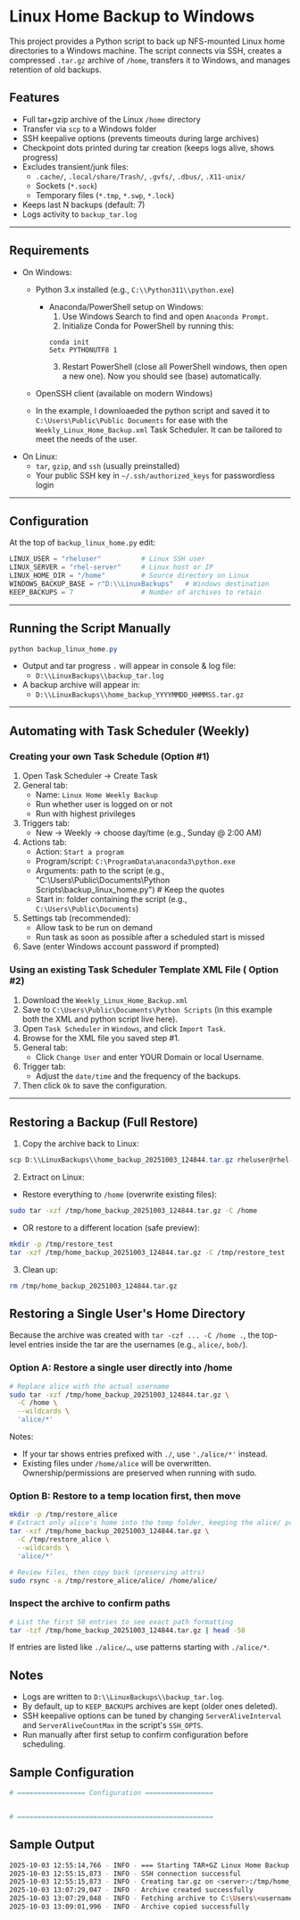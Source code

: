 # Linux Home Backup to Windows

This project provides a Python script to back up NFS-mounted Linux home directories to a Windows machine.
The script connects via SSH, creates a compressed `.tar.gz` archive of `/home`, transfers it to Windows, and manages retention of old backups.

## Features
- Full tar+gzip archive of the Linux `/home` directory
- Transfer via `scp` to a Windows folder
- SSH keepalive options (prevents timeouts during large archives)
- Checkpoint dots printed during tar creation (keeps logs alive, shows progress)
- Excludes transient/junk files:
  - `.cache/`, `.local/share/Trash/`, `.gvfs/`, `.dbus/`, `.X11-unix/`
  - Sockets (`*.sock`)
  - Temporary files (`*.tmp`, `*.swp`, `*.lock`)
- Keeps last N backups (default: 7)
- Logs activity to `backup_tar.log`

---

## Requirements

- On Windows:
  - Python 3.x installed (e.g., `C:\\Python311\\python.exe`)
    - Anaconda/PowerShell setup on Windows:
      1. Use Windows Search to find and open `Anaconda Prompt`.
      2. Initialize Conda for PowerShell by running this:
        ```
        conda init
        Setx PYTHONUTF8 1
        ```
      3. Restart PowerShell (close all PowerShell windows, then open a new one). Now you should see (base) automatically.
  
  - OpenSSH client (available on modern Windows)
  - In the example, I downloaeded the python script and saved it to `C:\Users\Public\Public Documents` for ease
      with the `Weekly_Linux_Home_Backup.xml` Task Scheduler.  It can be tailored to meet the needs of the user.
- On Linux:
  - `tar`, `gzip`, and `ssh` (usually preinstalled)
  - Your public SSH key in `~/.ssh/authorized_keys` for passwordless login

---

## Configuration

At the top of `backup_linux_home.py` edit:

```python
LINUX_USER = "rheluser"          # Linux SSH user
LINUX_SERVER = "rhel-server"     # Linux host or IP
LINUX_HOME_DIR = "/home"         # Source directory on Linux
WINDOWS_BACKUP_BASE = r"D:\\LinuxBackups"   # Windows destination
KEEP_BACKUPS = 7                 # Number of archives to retain
```

---

## Running the Script Manually

```powershell
python backup_linux_home.py
```

- Output and tar progress `.` will appear in console & log file:
  - `D:\\LinuxBackups\\backup_tar.log`
- A backup archive will appear in:
  - `D:\\LinuxBackups\\home_backup_YYYYMMDD_HHMMSS.tar.gz`

---

## Automating with Task Scheduler (Weekly)

### Creating your own Task Schedule (Option #1)
1. Open Task Scheduler → Create Task
2. General tab:
   - Name: `Linux Home Weekly Backup`
   - Run whether user is logged on or not
   - Run with highest privileges
3. Triggers tab:
   - New → Weekly → choose day/time (e.g., Sunday @ 2:00 AM)
4. Actions tab:
   - Action: `Start a program`
   - Program/script: `C:\ProgramData\anaconda3\python.exe`
   - Arguments: path to the script (e.g., "C:\Users\Public\Documents\Python Scripts\backup_linux_home.py") # Keep the quotes
   - Start in: folder containing the script (e.g., `C:\Users\Public\Documents`)
5. Settings tab (recommended):
   - Allow task to be run on demand
   - Run task as soon as possible after a scheduled start is missed
6. Save (enter Windows account password if prompted)

### Using an existing Task Scheduler Template XML File ( Option #2)
1. Download the `Weekly_Linux_Home_Backup.xml`
2. Save to `C:\Users\Public\Documents\Python Scripts` (in this example both the XML and python script live here).
3. Open `Task Scheduler` in `Windows`, and click `Import Task`.
4. Browse for the XML file you saved step #1. 
5. General tab:
   - Click `Change User` and enter YOUR Domain or local Username.
6. Trigger tab:
   - Adjust the `date/time` and the frequency of the backups.
7. Then click `Ok` to save the configuration.


---

## Restoring a Backup (Full Restore)

1. Copy the archive back to Linux:

```powershell
scp D:\\LinuxBackups\\home_backup_20251003_124844.tar.gz rheluser@rhel-server:/tmp/
```

2. Extract on Linux:

- Restore everything to `/home` (overwrite existing files):

```bash
sudo tar -xzf /tmp/home_backup_20251003_124844.tar.gz -C /home
```

- OR restore to a different location (safe preview):

```bash
mkdir -p /tmp/restore_test
tar -xzf /tmp/home_backup_20251003_124844.tar.gz -C /tmp/restore_test
```

3. Clean up:

```bash
rm /tmp/home_backup_20251003_124844.tar.gz
```

## Restoring a Single User's Home Directory

Because the archive was created with `tar -czf ... -C /home .`, the top-level entries inside the tar are the usernames (e.g., `alice/`, `bob/`).

### Option A: Restore a single user directly into /home

```bash
# Replace alice with the actual username
sudo tar -xzf /tmp/home_backup_20251003_124844.tar.gz \
  -C /home \
  --wildcards \
  'alice/*'
```

Notes:
- If your tar shows entries prefixed with `./`, use `'./alice/*'` instead.
- Existing files under `/home/alice` will be overwritten. Ownership/permissions are preserved when running with sudo.

### Option B: Restore to a temp location first, then move

```bash
mkdir -p /tmp/restore_alice
# Extract only alice's home into the temp folder, keeping the alice/ prefix
tar -xzf /tmp/home_backup_20251003_124844.tar.gz \
  -C /tmp/restore_alice \
  --wildcards \
  'alice/*'

# Review files, then copy back (preserving attrs)
sudo rsync -a /tmp/restore_alice/alice/ /home/alice/
```

### Inspect the archive to confirm paths

```bash
# List the first 50 entries to see exact path formatting
tar -tzf /tmp/home_backup_20251003_124844.tar.gz | head -50
```

If entries are listed like `./alice/…`, use patterns starting with `./alice/*`.

## Notes

- Logs are written to `D:\\LinuxBackups\\backup_tar.log`.
- By default, up to `KEEP_BACKUPS` archives are kept (older ones deleted).
- SSH keepalive options can be tuned by changing `ServerAliveInterval` and `ServerAliveCountMax` in the script's `SSH_OPTS`.
- Run manually after first setup to confirm configuration before scheduling.

## Sample Configuration
```bash
# ================= Configuration =================


# =================================================
```

## Sample Output

```bash
2025-10-03 12:55:14,766 - INFO - === Starting TAR+GZ Linux Home Backup ===
2025-10-03 12:55:15,873 - INFO - SSH connection successful
2025-10-03 12:55:15,873 - INFO - Creating tar.gz on <server>:/tmp/home_backup_20251003_125515.tar.gz
2025-10-03 13:07:29,047 - INFO - Archive created successfully
2025-10-03 13:07:29,048 - INFO - Fetching archive to C:\Users\<username>\Documents\Backups\home_backup_20251003_125515.tar.gz
2025-10-03 13:09:01,996 - INFO - Archive copied successfully
```
